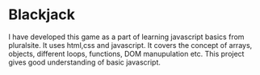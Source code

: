 # Blackjack
I have developed this game as a part of learning javascript basics from pluralsite. It uses html,css and javascript.
It covers the concept of arrays, objects, different loops, functions, DOM manupulation etc. This project gives good understanding of basic javascript.
